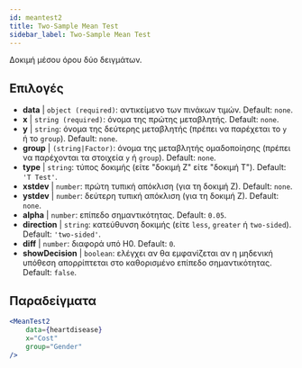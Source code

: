 ```yaml
---
id: meantest2
title: Two-Sample Mean Test
sidebar_label: Two-Sample Mean Test
---
```


Δοκιμή μέσου όρου δύο δειγμάτων.

## Επιλογές

* __data__ | `object (required)`: αντικείμενο των πινάκων τιμών. Default: `none`.
* __x__ | `string (required)`: όνομα της πρώτης μεταβλητής. Default: `none`.
* __y__ | `string`: όνομα της δεύτερης μεταβλητής (πρέπει να παρέχεται το `y` ή το `group`). Default: `none`.
* __group__ | `(string|Factor)`: όνομα της μεταβλητής ομαδοποίησης (πρέπει να παρέχονται τα στοιχεία `y` ή `group`). Default: `none`.
* __type__ | `string`: τύπος δοκιμής (είτε "δοκιμή Ζ" είτε "δοκιμή Τ"). Default: `'T Test'`.
* __xstdev__ | `number`: πρώτη τυπική απόκλιση (για τη δοκιμή Ζ). Default: `none`.
* __ystdev__ | `number`: δεύτερη τυπική απόκλιση (για τη δοκιμή Ζ). Default: `none`.
* __alpha__ | `number`: επίπεδο σημαντικότητας. Default: `0.05`.
* __direction__ | `string`: κατεύθυνση δοκιμής (είτε `less`, `greater` ή `two-sided`). Default: `'two-sided'`.
* __diff__ | `number`: διαφορά υπό H0. Default: `0`.
* __showDecision__ | `boolean`: ελέγχει αν θα εμφανίζεται αν η μηδενική υπόθεση απορρίπτεται στο καθορισμένο επίπεδο σημαντικότητας. Default: `false`.


## Παραδείγματα

```jsx live
<MeanTest2
    data={heartdisease} 
    x="Cost"
    group="Gender"
/>
```

